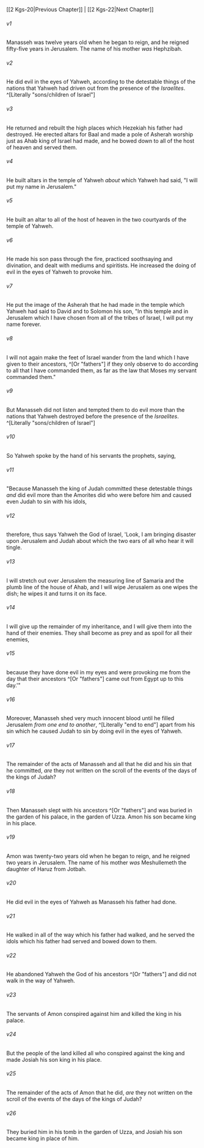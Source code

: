 ﻿---
aliases:
  - 2 Kings 21
---

[[2 Kgs-20|Previous Chapter]] | [[2 Kgs-22|Next Chapter]]

###### v1
Manasseh was twelve years old when he began to reign, and he reigned fifty-five years in Jerusalem. The name of his mother _was_ Hephzibah.

###### v2
He did evil in the eyes of Yahweh, according to the detestable things of the nations that Yahweh had driven out from the presence of the _Israelites_. ^[Literally "sons/children of Israel"]

###### v3
He returned and rebuilt the high places which Hezekiah his father had destroyed. He erected altars for Baal and made a pole of Asherah worship just as Ahab king of Israel had made, and he bowed down to all of the host of heaven and served them.

###### v4
He built altars in the temple of Yahweh _about_ which Yahweh had said, "I will put my name in Jerusalem."

###### v5
He built an altar to all of the host of heaven in the two courtyards of the temple of Yahweh.

###### v6
He made his son pass through the fire, practiced soothsaying and divination, and dealt with mediums and spiritists. He increased the doing of evil in the eyes of Yahweh to provoke him.

###### v7
He put the image of the Asherah that he had made in the temple which Yahweh had said to David and to Solomon his son, "In this temple and in Jerusalem which I have chosen from all of the tribes of Israel, I will put my name forever.

###### v8
I will not again make the feet of Israel wander from the land which I have given to their ancestors, ^[Or "fathers"] if they only observe to do according to all that I have commanded them, as far as the law that Moses my servant commanded them."

###### v9
But Manasseh did not listen and tempted them to do evil more than the nations that Yahweh destroyed before the presence of the _Israelites_. ^[Literally "sons/children of Israel"]

###### v10
So Yahweh spoke by the hand of his servants the prophets, saying,

###### v11
"Because Manasseh the king of Judah committed these detestable things _and_ did evil more than the Amorites did who were before him and caused even Judah to sin with his idols,

###### v12
therefore, thus says Yahweh the God of Israel, 'Look, I am bringing disaster upon Jerusalem and Judah about which the two ears of all who hear it will tingle.

###### v13
I will stretch out over Jerusalem the measuring line of Samaria and the plumb line of the house of Ahab, and I will wipe Jerusalem as one wipes the dish; he wipes it and turns it on its face.

###### v14
I will give up the remainder of my inheritance, and I will give them into the hand of their enemies. They shall become as prey and as spoil for all their enemies,

###### v15
because they have done evil in my eyes and were provoking me from the day that their ancestors ^[Or "fathers"] came out from Egypt up to this day.'"

###### v16
Moreover, Manasseh shed very much innocent blood until he filled Jerusalem _from one end to another_, ^[Literally "end to end"] apart from his sin which he caused Judah to sin by doing evil in the eyes of Yahweh.

###### v17
The remainder of the acts of Manasseh and all that he did and his sin that he committed, _are_ they not written on the scroll of the events of the days of the kings of Judah?

###### v18
Then Manasseh slept with his ancestors ^[Or "fathers"] and was buried in the garden of his palace, in the garden of Uzza. Amon his son became king in his place.

###### v19
Amon was twenty-two years old when he began to reign, and he reigned two years in Jerusalem. The name of his mother _was_ Meshullemeth the daughter of Haruz from Jotbah.

###### v20
He did evil in the eyes of Yahweh as Manasseh his father had done.

###### v21
He walked in all of the way which his father had walked, and he served the idols which his father had served and bowed down to them.

###### v22
He abandoned Yahweh the God of his ancestors ^[Or "fathers"] and did not walk in the way of Yahweh.

###### v23
The servants of Amon conspired against him and killed the king in his palace.

###### v24
But the people of the land killed all who conspired against the king and made Josiah his son king in his place.

###### v25
The remainder of the acts of Amon that he did, _are_ they not written on the scroll of the events of the days of the kings of Judah?

###### v26
They buried him in his tomb in the garden of Uzza, and Josiah his son became king in place of him.